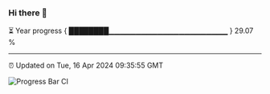 ### Hi there 👋

⏳ Year progress { ████████▁▁▁▁▁▁▁▁▁▁▁▁▁▁▁▁▁▁▁▁▁▁ } 29.07 %

---

⏰ Updated on Tue, 16 Apr 2024 09:35:55 GMT

![Progress Bar CI](https://github.com/IshwaranRudhara/GIT-ACTION/workflows/Progress%20Bar%20CI/badge.svg)
